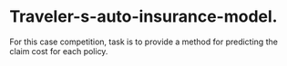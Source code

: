 # Traveler-s-auto-insurance-model.
For this case competition, task is to provide a method for predicting the claim cost for each policy.
